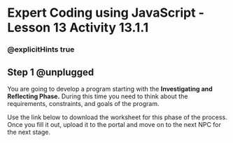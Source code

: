 # Expert Coding using JavaScript - Lesson 13 Activity 13.1.1
### @explicitHints true

## Step 1 @unplugged

You are going to develop a program starting with the **Investigating and Reflecting Phase.**  During this time you need to think about the requirements, constraints, and goals of the program.  

Use the link below to download the worksheet for this phase of the process.  Once you fill it out, upload it to the portal and move on to the next NPC for the next stage. 
